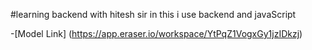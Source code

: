 #learning backend with hitesh sir
in this i use backend and javaScript 

-[Model Link] (https://app.eraser.io/workspace/YtPqZ1VogxGy1jzIDkzj)
